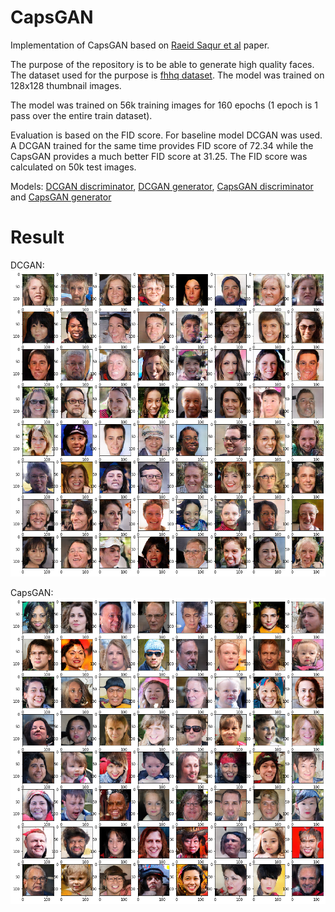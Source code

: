 # CapsGAN

Implementation of CapsGAN based on [Raeid Saqur et al](https://arxiv.org/pdf/1806.03968.pdf) paper.

The purpose of the repository is to be able to generate high quality faces. The dataset used for the purpose is [fhhq dataset](https://github.com/NVlabs/ffhq-dataset
). The model was trained on 128x128 thumbnail images.

The model was trained on 56k training images for 160 epochs (1 epoch is 1 pass over the entire train dataset).

Evaluation is based on the FID score. For baseline model DCGAN was used. A DCGAN trained for the same time provides FID score of 72.34 
while the CapsGAN provides a much better FID score at 31.25. The FID score was calculated on 50k test images.

Models: [DCGAN discriminator](https://drive.google.com/file/d/1zKxktQDe8O-I5JjrpmajsWWaZQAvQlBA/view?usp=sharing), [DCGAN generator](https://drive.google.com/file/d/11TgL81sAB8tq3qKt_hRsxSMYZ7N3pyR0/view?usp=sharing), [CapsGAN discriminator](https://drive.google.com/file/d/1xdqioLy1HyTVisT-WkAwMMdl-uGsdJu7/view?usp=sharing) and [CapsGAN generator](https://drive.google.com/file/d/10T0bbjRhpVppr4kiMn2HY8lh3Le2nShp/view?usp=sharing)
# Result
DCGAN:
![](https://github.com/NavedSid/CapsGAN/blob/master/DCGAN/DCGANResult.png "DCGAN Result")

CapsGAN:
![](https://github.com/NavedSid/CapsGAN/blob/master/CapsGAN/CapsGANResult.png "CapsGAN Result")
